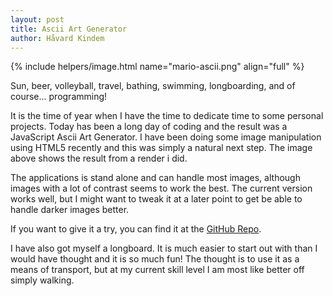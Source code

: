 ```yaml
---
layout: post
title: Ascii Art Generator
author: Håvard Kindem
---
```

{% include helpers/image.html name="mario-ascii.png" align="full" %}

Sun, beer, volleyball, travel, bathing, swimming, longboarding, and of course... programming!

It is the time of year when I have the time to dedicate time to some personal projects. Today has been a long day of coding and the result was a JavaScript Ascii Art Generator. I have been doing some image manipulation using HTML5 recently and this was simply a natural next step. The image above shows the result from a render i did.

The applications is stand alone and can handle most images, although images with a lot of contrast seems to work the best. The current version works well, but I might want to tweak it at a later point to get be able to handle darker images better.

If you want to give it a try, you can find it at the <a href="https://github.com/Nexcius/AsciiArtGenerator" target="_blank">GitHub Repo</a>.

I have also got myself a longboard. It is much easier to start out with than I would have thought and it is so much fun! The thought is to use it as a means of transport, but at my current skill level I am most like better off simply walking.

